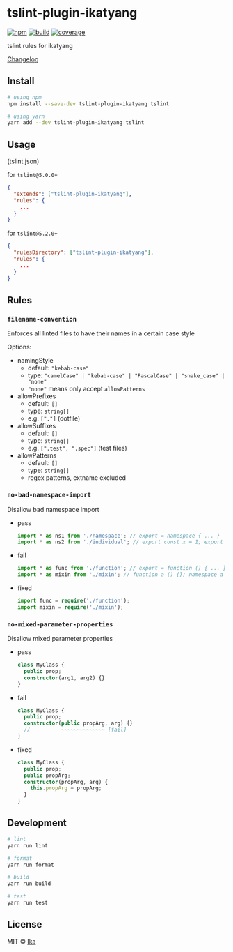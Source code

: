 # tslint-plugin-ikatyang

[![npm](https://img.shields.io/npm/v/tslint-plugin-ikatyang.svg)](https://www.npmjs.com/package/tslint-plugin-ikatyang)
[![build](https://img.shields.io/travis/ikatyang/tslint-plugin-ikatyang/master.svg)](https://travis-ci.org/ikatyang/tslint-plugin-ikatyang/builds)
[![coverage](https://img.shields.io/codecov/c/github/ikatyang/tslint-plugin-ikatyang/master.svg)](https://codecov.io/gh/ikatyang/tslint-plugin-ikatyang)

tslint rules for ikatyang

[Changelog](https://github.com/ikatyang/tslint-plugin-ikatyang/blob/master/CHANGELOG.md)

## Install

```sh
# using npm
npm install --save-dev tslint-plugin-ikatyang tslint

# using yarn
yarn add --dev tslint-plugin-ikatyang tslint
```

## Usage

(tslint.json)

for `tslint@5.0.0+`

```json
{
  "extends": ["tslint-plugin-ikatyang"],
  "rules": {
    ...
  }
}
```

for `tslint@5.2.0+`

```json
{
  "rulesDirectory": ["tslint-plugin-ikatyang"],
  "rules": {
    ...
  }
}
```

## Rules

### `filename-convention`

Enforces all linted files to have their names in a certain case style

Options:

- namingStyle
  - default: `"kebab-case"`
  - type: `"camelCase" | "kebab-case" | "PascalCase" | "snake_case" | "none"`
  - `"none"` means only accept `allowPatterns`
- allowPrefixes
  - default: `[]`
  - type: `string[]`
  - e.g. `["."]` (dotfile)
- allowSuffixes
  - default: `[]`
  - type: `string[]`
  - e.g. `[".test", ".spec"]` (test files)
- allowPatterns
  - default: `[]`
  - type: `string[]`
  - regex patterns, extname excluded

### `no-bad-namespace-import`

Disallow bad namespace import

- pass

  ```ts
  import * as ns1 from './namespace'; // export = namespace { ... }
  import * as ns2 from './individual'; // export const x = 1; export const y = 2; ...
  ```

- fail

  ```ts
  import * as func from './function'; // export = function () { ... }
  import * as mixin from './mixin'; // function a () {}; namespace a { ... }; export = a;
  ```

- fixed

  ```ts
  import func = require('./function');
  import mixin = require('./mixin');
  ```

### `no-mixed-parameter-properties`

Disallow mixed parameter properties

- pass

  ```ts
  class MyClass {
    public prop;
    constructor(arg1, arg2) {}
  }
  ```

- fail

  ```ts
  class MyClass {
    public prop;
    constructor(public propArg, arg) {}
    //          ~~~~~~~~~~~~~~ [fail]
  }
  ```

- fixed

  ```ts
  class MyClass {
    public prop;
    public propArg;
    constructor(propArg, arg) {
      this.propArg = propArg;
    }
  }
  ```

## Development

```sh
# lint
yarn run lint

# format
yarn run format

# build
yarn run build

# test
yarn run test
```

## License

MIT © [Ika](https://github.com/ikatyang)
